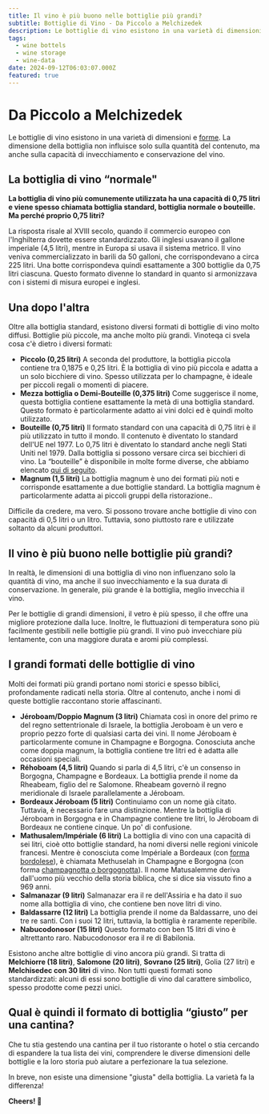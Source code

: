 ```yaml
---
title: Il vino è più buono nelle bottiglie più grandi?
subtitle: Bottiglie di Vino - Da Piccolo a Melchizedek
description: Le bottiglie di vino esistono in una varietà di dimensioni e forme. La dimensione della bottiglia non influisce solo sulla quantità del contenuto, ma anche sulla capacità di invecchiamento e conservazione del vino.
tags:
  - wine bottels
  - wine storage
  - wine-data
date: 2024-09-12T06:03:07.000Z
featured: true
---
```


# Da Piccolo a Melchizedek

Le bottiglie di vino esistono in una varietà di dimensioni e [forme](https://www.vinoteqa.com/it/blog/wines/common-bottle-shapes). La dimensione della bottiglia non influisce solo sulla quantità del contenuto, ma anche sulla capacità di invecchiamento e conservazione del vino.

## La bottiglia di vino “normale"

**La bottiglia di vino più comunemente utilizzata ha una capacità di 0,75 litri e viene spesso chiamata bottiglia standard, bottiglia normale o bouteille. Ma perché proprio 0,75 litri?** 

La risposta risale al XVIII secolo, quando il commercio europeo con l'Inghilterra dovette essere standardizzato. Gli inglesi usavano il gallone imperiale (4,5 litri), mentre in Europa si usava il sistema metrico. Il vino veniva commercializzato in barili da 50 galloni, che corrispondevano a circa 225 litri. Una botte corrispondeva quindi esattamente a 300 bottiglie da 0,75 litri ciascuna. Questo formato divenne lo standard in quanto si armonizzava con i sistemi di misura europei e inglesi.

## Una dopo l'altra

Oltre alla bottiglia standard, esistono diversi formati di bottiglie di vino molto diffusi. Bottiglie più piccole, ma anche molto più grandi. Vinoteqa ci svela cosa c'è dietro i diversi formati:

- **Piccolo (0,25 litri)** A seconda del produttore, la bottiglia piccola contiene tra 0,1875 e 0,25 litri. È la bottiglia di vino più piccola e adatta a un solo bicchiere di vino. Spesso utilizzata per lo champagne, è ideale per piccoli regali o momenti di piacere.
- **Mezza bottiglia o Demi-Bouteille (0,375 litri)** Come suggerisce il nome, questa bottiglia contiene esattamente la metà di una bottiglia standard. Questo formato è particolarmente adatto ai vini dolci ed è quindi molto utilizzato.
- **Bouteille (0,75 litri)** Il formato standard con una capacità di 0,75 litri è il più utilizzato in tutto il mondo. Il contenuto è diventato lo standard dell'UE nel 1977. Lo 0,75 litri è diventato lo standard anche negli Stati Uniti nel 1979. Dalla bottiglia si possono versare circa sei bicchieri di vino. La “bouteille” è disponibile in molte forme diverse, che abbiamo elencato [qui di seguito](/it/blog/wines/common-bottle-shapes).
- **Magnum (1,5 litri)** La bottiglia magnum è uno dei formati più noti e corrisponde esattamente a due bottiglie standard. La bottiglia magnum è particolarmente adatta ai piccoli gruppi della ristorazione.. 

Difficile da credere, ma vero. Si possono trovare anche bottiglie di vino con capacità di 0,5 litri o un litro. Tuttavia, sono piuttosto rare e utilizzate soltanto da alcuni produttori.

## Il vino è più buono nelle bottiglie più grandi?

In realtà, le dimensioni di una bottiglia di vino non influenzano solo la quantità di vino, ma anche il suo invecchiamento e la sua durata di conservazione. In generale, più grande è la bottiglia, meglio invecchia il vino.

Per le bottiglie di grandi dimensioni, il vetro è più spesso, il che offre una migliore protezione dalla luce. Inoltre, le fluttuazioni di temperatura sono più facilmente gestibili nelle bottiglie più grandi. Il vino può invecchiare più lentamente, con una maggiore durata e aromi più complessi.

## I grandi formati delle bottiglie di vino

Molti dei formati più grandi portano nomi storici e spesso biblici, profondamente radicati nella storia. Oltre al contenuto, anche i nomi di queste bottiglie raccontano storie affascinanti.

- **Jéroboam/Doppio Magnum (3 litri)** Chiamata così in onore del primo re del regno settentrionale di Israele, la bottiglia Jeroboam è un vero e proprio pezzo forte di qualsiasi carta dei vini. Il nome Jéroboam è particolarmente comune in Champagne e Borgogna. Conosciuta anche come doppia magnum, la bottiglia contiene tre litri ed è adatta alle occasioni speciali.
- **Réhoboam (4,5 litri)** Quando si parla di 4,5 litri, c'è un consenso in Borgogna, Champagne e Bordeaux. La bottiglia prende il nome da Rheabeam, figlio del re Salomone. Rheabeam governò il regno meridionale di Israele parallelamente a Jéroboam.
- **Bordeaux Jéroboam (5 litri)** Continuiamo con un nome già citato. Tuttavia, è necessario fare una distinzione. Mentre la bottiglia di Jéroboam in Borgogna e in Champagne contiene tre litri, lo Jéroboam di Bordeaux ne contiene cinque. Un po' di confusione.
- **Mathusalem/Impériale (6 litri)** La bottiglia di vino con una capacità di sei litri, cioè otto bottiglie standard, ha nomi diversi nelle regioni vinicole francesi. Mentre è conosciuta come Impériale a Bordeaux (con [forma bordolese](/it/blog/wines/common-bottle-shapes)), è chiamata Methuselah in Champagne e Borgogna (con forma [champagnotta o borgognotta](/it/blog/wines/common-bottle-shapes)). Il nome Matusalemme deriva dall'uomo più vecchio della storia biblica, che si dice sia vissuto fino a 969 anni.
- **Salmanazar (9 litri)** Salmanazar era il re dell'Assiria e ha dato il suo nome alla bottiglia di vino, che contiene ben nove litri di vino.
- **Baldassarre (12 litri)** La bottiglia prende il nome da Baldassarre, uno dei tre re santi. Con i suoi 12 litri, tuttavia, la bottiglia è raramente reperibile.
- **Nabucodonosor (15 litri)** Questo formato con ben 15 litri di vino è altrettanto raro. Nabucodonosor era il re di Babilonia.

Esistono anche altre bottiglie di vino ancora più grandi. Si tratta di **Melchiorre (18 litri)**, **Salomone (20 litri)**, **Sovrano (25 litri)**, Golia (27 litri) e **Melchisedec con 30 litri** di vino. Non tutti questi formati sono standardizzati: alcuni di essi sono bottiglie di vino dal carattere simbolico, spesso prodotte come pezzi unici.

## Qual è quindi il formato di bottiglia “giusto” per una cantina?

Che tu stia gestendo una cantina per il tuo ristorante o hotel o stia cercando di espandere la tua lista dei vini, comprendere le diverse dimensioni delle bottiglie e la loro storia può aiutare a perfezionare la tua selezione.

In breve, non esiste una dimensione "giusta" della bottiglia. La varietà fa la differenza!

**Cheers! 🍷**
